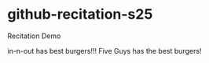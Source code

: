 # github-recitation-s25

Recitation Demo

in-n-out has best burgers!!! Five Guys has the best burgers!
